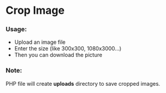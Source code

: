 <h1>Crop Image</h1>
<h3>Usage:</h3>
<ul>
    <li>Upload an image file</li>
    <li>Enter the size (like 300x300, 1080x3000...) </li>
    <li>Then you can download the picture</li>
</ul>
<h3>
    Note:
</h3>
<p>PHP file will create <b>uploads</b> directory to save cropped images.</p>
